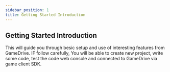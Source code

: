 ```yaml
---
sidebar_position: 1
title: Getting Started Introduction
---
```


## Getting Started Introduction

This will guide you through besic setup and use of interesting features from GameDrive. IF follow carefully, You will be able to create new project, write some code, test the code web console and connected to GameDrive via game client SDK.
